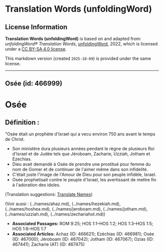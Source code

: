 # Translation Words (unfoldingWord)

## License Information

**Translation Words (unfoldingWord)** is based on and adapted from: _unfoldingWord® Translation Words_, [unfoldingWord](https://unfoldingword.org/utw), 2022, which is licensed under a [CC BY-SA 4.0 license](https://creativecommons.org/licenses/by-sa/4.0/legalcode.en).

This markdown version (created `2025-10-09`) is provided under the same license.



--------------------------------

## Osée (id: 466999)

Osée
====

Définition :
------------

"Osée était un prophète d'Israel qui a vecu environ 750 ans avant le temps de Christ.

* Son ministère dura plusieurs années pendant le règne de plusieurs Roi d'Israel et de Judée tels que Jéroboam, Zacharie, Uzziah, Jotham et Ezechias.
* Dieu avait demandé à Osée de prendre une prostitué pour femme du nom de Gomer et de continuer de l'aimer même dans son infidelité.
* C'était juste l'image de l'Amour de Dieu pour son peuple infidèle, Israel.
* Osée prophetisait contre le peuple d'Israel, les avertissant de mettre fin à l'adoration des idoles.

(Translation suggestions: [Translate Names](rc://en/ta/man/translate/translate-names))

(Voir aussi : (../names/ahaz.md), (../names/hezekiah.md), (../names/hoshea.md), (../names/jeroboam.md), (../names/jotham.md), (../names/uzziah.md), (../names/zechariahot.md))

* **Associated Passages:** ROM 9:25; HOS 1:1–HOS 1:2; HOS 1:3–HOS 1:5; HOS 1:6–HOS 1:7
* **Associated Articles:** Achaz (ID: 466621); Ezéchias (ID: 466981); Osée (ID: 467000); Jéroboam (ID: 467042); Jotham (ID: 467067); Ozias (ID: 467441); Zacharie (AT) (ID: 467475)

